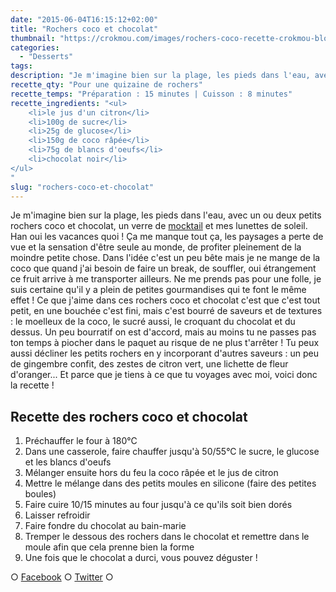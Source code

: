 ```yaml
---
date: "2015-06-04T16:15:12+02:00"
title: "Rochers coco et chocolat"
thumbnail: "https://crokmou.com/images/rochers-coco-recette-crokmou-blog-culinaire.jpg"
categories:
  - "Desserts"
tags:
description: "Je m'imagine bien sur la plage, les pieds dans l'eau, avec un ou deux petits rochers coco et chocolat, un verre de mocktail et mes lunettes de soleil !"
recette_qty: "Pour une quizaine de rochers"
recette_temps: "Préparation : 15 minutes | Cuisson : 8 minutes"
recette_ingredients: "<ul>
	<li>le jus d'un citron</li>
	<li>100g de sucre</li>
	<li>25g de glucose</li>
	<li>150g de coco râpée</li>
	<li>75g de blancs d'oeufs</li>
	<li>chocolat noir</li>
</ul>
"
slug: "rochers-coco-et-chocolat"
---
```


Je m'imagine bien sur la plage, les pieds dans l'eau, avec un ou deux petits rochers coco et chocolat, un verre de [mocktail](https://crokmou.com/mocktail-cocktail-sans-alcool/) et mes lunettes de soleil. Han oui les vacances quoi ! Ça me manque tout ça, les paysages a perte de vue et la sensation d'être seule au monde, de profiter pleinement de la moindre petite chose. Dans l'idée c'est un peu bête mais je ne mange de la coco que quand j'ai besoin de faire un break, de souffler, oui étrangement ce fruit arrive à me transporter ailleurs. Ne me prends pas pour une folle, je suis certaine qu'il y a plein de petites gourmandises qui te font le même effet ! Ce que j'aime dans ces rochers coco et chocolat c'est que c'est tout petit, en une bouchée c'est fini, mais c'est bourré de saveurs et de textures : le moelleux de la coco, le sucré aussi, le croquant du chocolat et du dessus. Un peu bourratif on est d'accord, mais au moins tu ne passes pas ton temps à piocher dans le paquet au risque de ne plus t'arrêter ! Tu peux aussi décliner les petits rochers en y incorporant d'autres saveurs : un peu de gingembre confit, des zestes de citron vert, une lichette de fleur d'oranger... Et parce que je tiens à ce que tu voyages avec moi, voici donc la recette !

## **Recette des rochers coco et chocolat**

1.  Préchauffer le four à 180°C
2.  Dans une casserole, faire chauffer jusqu'à 50/55°C le sucre, le glucose et les blancs d'oeufs
3.  Mélanger ensuite hors du feu la coco râpée et le jus de citron
4.  Mettre le mélange dans des petits moules en silicone (faire des petites boules)
5.  Faire cuire 10/15 minutes au four jusqu'à ce qu'ils soit bien dorés
6.  Laisser refroidir
7.  Faire fondre du chocolat au bain-marie
8.  Tremper le dessous des rochers dans le chocolat et remettre dans le moule afin que cela prenne bien la forme
9.  Une fois que le chocolat a durci, vous pouvez déguster !

○ [Facebook](https://www.facebook.com/crokmou.blog) ○ [Twitter](https://twitter.com/Crokmou) ○